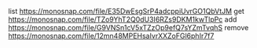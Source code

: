 list https://monosnap.com/file/E35DwEsgSrP4adcppiUvrGO1QbVtJM
get https://monosnap.com/file/TZo9YhT2Q0dU3I6RZs9DKM1kwTlpPc
add https://monosnap.com/file/G9VNSn1cV5xTZzOp9efQ7sYZmTvqhS
remove https://monosnap.com/file/12mn48MPEHsaIvrXXZoFGl6phIr7f7
